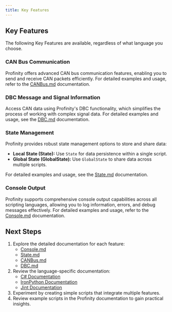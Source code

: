 ```yaml
---
title: Key Features
---
```


## Key Features

The following Key Features are available, regardless of what language you choose.

### CAN Bus Communication

Profinity offers advanced CAN bus communication features, enabling you to send and receive CAN packets efficiently. For detailed examples and usage, refer to the [CANBus.md](./Operations/CANBus.md) documentation.

### DBC Message and Signal Information

Access CAN data using Profinity's DBC functionality, which simplifies the process of working with complex signal data. For detailed examples and usage, see the [DBC.md](./Operations/DBC.md) documentation.

### State Management

Profinity provides robust state management options to store and share data:

- **Local State (State):** Use `State` for data persistence within a single script.
- **Global State (GlobalState):** Use `GlobalState` to share data across multiple scripts.

For detailed examples and usage, see the [State.md](./Operations/State.md) documentation.

### Console Output

Profinity supports comprehensive console output capabilities across all scripting languages, allowing you to log information, errors, and debug messages effectively. For detailed examples and usage, refer to the [Console.md](./Operations/Console.md) documentation.

## Next Steps

1. Explore the detailed documentation for each feature:
   - [Console.md](./Operations/Console.md)
   - [State.md](./Operations/State.md)
   - [CANBus.md](./Operations/CANBus.md)
   - [DBC.md](./Operations/DBC.md)
2. Review the language-specific documentation:
   - [C# Documentation](https://docs.microsoft.com/en-us/dotnet/csharp/)
   - [IronPython Documentation](https://ironpython.net/documentation/)
   - [Jint Documentation](https://github.com/sebastienros/jint)
3. Experiment by creating simple scripts that integrate multiple features.
4. Review example scripts in the Profinity documentation to gain practical insights.